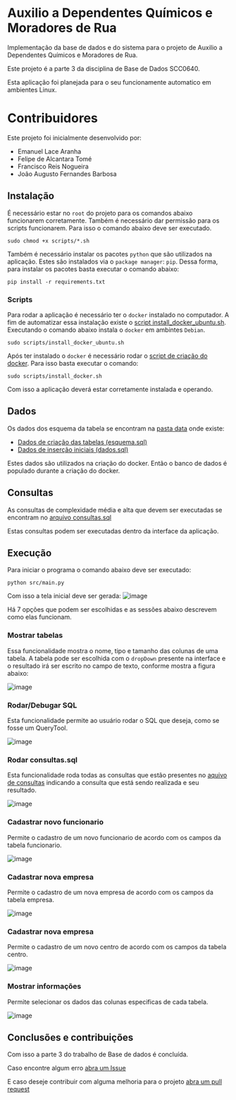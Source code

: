# Auxilio a Dependentes Químicos e Moradores de Rua
Implementação da base de dados e do sistema para o projeto de Auxilio a Dependentes Químicos e Moradores de Rua.

Este projeto é a parte 3 da disciplina de Base de Dados SCC0640.

Esta aplicação foi planejada para o seu funcionamente automatico em ambientes Linux.

# Contribuidores
Este projeto foi inicialmente desenvolvido por:

- Emanuel Lace Aranha
- Felipe de Alcantara Tomé
- Francisco Reis Nogueira
- João Augusto Fernandes Barbosa


## Instalação

É necessário estar no `root` do projeto para os comandos abaixo funcionarem corretamente. 
Também é necessário dar permissão para os scripts funcionarem. Para isso o comando abaixo deve ser executado.

```
sudo chmod +x scripts/*.sh
```

Também é necessário instalar os pacotes `python` que são utilizados na aplicação. Estes são instalados via o `package manager`: `pip`. Dessa forma, para instalar os pacotes basta executar o comando abaixo:

```
pip install -r requirements.txt
```

### Scripts

Para rodar a aplicação é necessário ter o `docker` instalado no computador. A fim de automatizar essa instalação existe o [script install_docker_ubuntu.sh](https://github.com/Franreno/AuxilioDepQuim/blob/main/scripts/install_docker_ubuntu.sh). Executando o comando abaixo instala o `docker` em ambintes `Debian`.
```
sudo scripts/install_docker_ubuntu.sh
```


Após ter instalado o `docker` é necessário rodar o [script de criação do docker](https://github.com/Franreno/AuxilioDepQuim/blob/main/scripts/install.sh). Para isso basta executar o comando: 
```
sudo scripts/install_docker.sh
```

Com isso a aplicação deverá estar corretamente instalada e operando.

## Dados

Os dados dos esquema da tabela se encontram na [pasta data](https://github.com/Franreno/AuxilioDepQuim/tree/main/data) onde existe:
- [Dados de criação das tabelas (esquema.sql)](https://github.com/Franreno/AuxilioDepQuim/blob/main/data/esquema.sql)
- [Dados de inserção iniciais (dados.sql)](https://github.com/Franreno/AuxilioDepQuim/blob/main/data/dados.sql)

Estes dados são utilizados na criação do docker. Então o banco de dados é populado durante a criação do docker.

## Consultas

As consultas de complexidade média e alta que devem ser executadas se encontram no [arquivo consultas.sql](https://github.com/Franreno/AuxilioDepQuim/blob/main/data/consultas.sql)

Estas consultas podem ser executadas dentro da interface da aplicação.

## Execução

Para iniciar o programa o comando abaixo deve ser executado:
```
python src/main.py
```

Com isso a tela inicial deve ser gerada:
![image](https://user-images.githubusercontent.com/67326251/206812965-52145625-1611-49c2-a353-98ef0679c2c6.png)

Há 7 opções que podem ser escolhidas e as sessões abaixo descrevem como elas funcionam.

### Mostrar tabelas

Essa funcionalidade mostra o nome, tipo e tamanho das colunas de uma tabela. A tabela pode ser escolhida com o `dropDown` presente na interface e o resultado irá ser escrito no campo de texto, conforme mostra a figura abaixo:

![image](https://user-images.githubusercontent.com/67326251/206813158-cc5b7e6b-1599-4cdb-9eba-ae26cd8b85d0.png)

### Rodar/Debugar SQL

Esta funcionalidade permite ao usuário rodar o SQL que deseja, como se fosse um QueryTool. 

![image](https://user-images.githubusercontent.com/67326251/206813201-0392dbba-f107-4cc3-b938-d14319e2b8dd.png)

### Rodar consultas.sql

Esta funcionalidade roda todas as consultas que estão presentes no [aquivo de consultas](https://github.com/Franreno/AuxilioDepQuim/blob/main/data/consultas.sql) indicando a consulta que está sendo realizada e seu resultado.

![image](https://user-images.githubusercontent.com/67326251/206813313-df89dcd3-059b-4a24-ab90-c151ecbc5f6c.png)


### Cadastrar novo funcionario

Permite o cadastro de um novo funcionario de acordo com os campos da tabela funcionario.

![image](https://user-images.githubusercontent.com/67326251/206813322-3502df1a-49a6-4588-b023-2c22794a0b1a.png)

### Cadastrar nova empresa

Permite o cadastro de um nova empresa de acordo com os campos da tabela empresa.

![image](https://user-images.githubusercontent.com/67326251/206813328-6bcaacaa-cc34-41ea-942b-856a34596140.png)


### Cadastrar nova empresa

Permite o cadastro de um novo centro de acordo com os campos da tabela centro.

![image](https://user-images.githubusercontent.com/67326251/206813403-83a81481-c6eb-4c24-95f3-325da75c7e08.png)

### Mostrar informações

Permite selecionar os dados das colunas especificas de cada tabela.

![image](https://user-images.githubusercontent.com/67326251/206813500-6e0faa33-4662-4de8-aaf5-91e2cb921063.png)


## Conclusões e contribuições

Com isso a parte 3 do trabalho de Base de dados é concluída.

Caso encontre algum erro [abra um Issue](https://github.com/Franreno/AuxilioDepQuim/issues/new)

E caso deseje contribuir com alguma melhoria para o projeto [abra um pull request](https://github.com/Franreno/AuxilioDepQuim/pulls)

